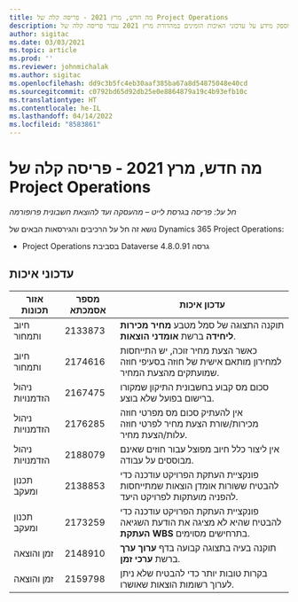 ```yaml
---
title: מה חדש, מרץ 2021 - פריסה קלה של Project Operations
description: נושא זה מספק מידע על עדכוני האיכות הזמינים במהדורת מרץ 2021 עבור פריסה קלה של Project Operations.
author: sigitac
ms.date: 03/03/2021
ms.topic: article
ms.prod: ''
ms.reviewer: johnmichalak
ms.author: sigitac
ms.openlocfilehash: dd9c3b5fc4eb30aaf385ba67a8d54875048e40cd
ms.sourcegitcommit: c0792bd65d92db25e0e8864879a19c4b93efb10c
ms.translationtype: HT
ms.contentlocale: he-IL
ms.lasthandoff: 04/14/2022
ms.locfileid: "8583861"
---
```

# <a name="whats-new-march-2021---project-operations-lite-deployment"></a>מה חדש, מרץ 2021 - פריסה קלה של Project Operations

_חל על: פריסה בגרסת לייט – מהעסקה ועד להוצאת חשבונית פרופורמה_


נושא זה חל על הרכיבים והגירסאות הבאים של Dynamics 365 Project Operations:

- Project Operations בסביבת Dataverse גרסה 4.8.0.91 

## <a name="quality-updates"></a>עדכוני איכות

| **אזור תכונות** | **מספר אסמכתא** | **עדכון איכות** |
| --- | --- | --- |
| חיוב ותמחור | 2133873 | תוקנה התצוגה של סמל מטבע **מחיר מכירות ליחידה** ברשת **אומדני הוצאות**. |
| חיוב ותמחור | 2174616 | כאשר הצעת מחיר זוכה, יש התייחסות למחירון מותאם אישית של חוזה בסעיפי חוזה שמועתקים מהצעת המחיר. |
| ניהול הזדמנויות | 2167475 | סכום מס קבוע בחשבונית התיקון שמקורו ברישום בפועל שלא בוצע. |
| ניהול הזדמנויות | 2176285 | אין להעתיק סכום מס מפרטי חוזה מכירות/שורת הצעת מחיר לפרטי חוזה עלות/הצעת מחיר. |
| ניהול הזדמנויות | 2188079 | אין ליצור כלל חיוב מפוצל עבור חוזים שאינם מבוססים על עבודה. |
| ‏‫תכנון ומעקב | 2138853 | פונקציית העתקת הפרויקט עודכנה כדי להבטיח ששורות אומדן הוצאות שמתייחסות להפניה מועתקות לפרויקט היעד. |
| ‏‫תכנון ומעקב | 2173259 | פונקציית העתקת הפרויקט עודכנה כדי להבטיח שהיא לא מציגה את הודעת השגיאה **העתקת WBS** בתרחישים מסוימים. |
| זמן והוצאה | 2148910 | תוקנה בעיה בתצוגה קבועה בדף **ערוך ערך** ברשת **ערכי זמן**. |
| זמן והוצאה | 2159798 | בקרות טובות יותר כדי להבטיח שלא ניתן לערוך רשומות הוצאות שאושרו. |



